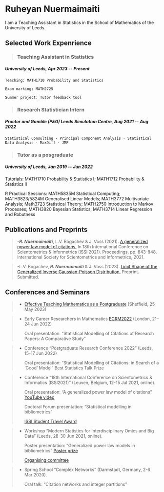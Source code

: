 # Ruheyan Nuermaimaiti

I am a Teaching Assistant in Statistics in the School of Mathematics of the University of Leeds. 

## Selected Work Expenrience

> ### Teaching Assistant in Statistics
  ##### University of Leeds, Apr 2023 -- Present

    Teaching: MATH1710 Probability and Statistics

    Exam marking: MATH2725 
 
    Summer project: Tutor feedback tool

> ### Research Statistician Intern
  ##### Proctor and Gamble (P&G) Leeds Simulation Centre, Aug 2021 -- Aug 2022

    Statistical Consulting · Principal Component Analysis · Statistical Data Analysis · MaxDiff · JMP

> ### Tutor as a posgraduate
  ##### University of Leeds, Jan 2019 -- Jun 2022
  
  Tutorials: MATH1710 Probability & Statistics I; MATH1712 Probability & Statistics II
  
  R Practical Sessions: MATH5835M Statistical Computing; MATH3823/5824M Generalised Linear Models;
MATH3772 Multivariate Analysis; Math3723 Statistical Theory; MATH2750 Introduction to Markov
Processes; MATH3820 Bayesian Statistics, MATH3714 Linear Regression and Robutness

## Publications and Preprints

> -***R. Nuermaimaiti***, L.V. Bogachev & J. Voss (2021). [A generalized power law model of citations.](https://eprints.whiterose.ac.uk/179166/) In 18th International Conference on Scientometrics & Informetrics (ISSI 2021). Proceedings, pp. 843-848. International Society for Scientometrics and Informetrics, 2021. 

> -L.V. Bogachev, ***R. Nuermaimaiti*** & J. Voss (2023). [Limit Shape of the Generalized Inverse Gaussian-Poisson Distribution.](https://arxiv.org/abs/2303.08139) Preprint. Submitted.


## Conferences and Seminars
> * [Effective Teaching Mathematics as a Postgraduate](https://sites.google.com/sheffield.ac.uk/ima-rss-pgr-teaching-workshop/home) (Sheffield, 25 May 2023)

> * Early Career Researchers in Mathematics [ECRM2022](https://www.homepages.ucl.ac.uk/~ucahwas/ecrm/) (London, 21–24 Jun 2022)
>
>   Oral presentation: “Statistical Modelling of Citations of Research Papers: A Comparative Study”

> * Conference “Postgraduate Research Conference 2022” (Leeds, 15-17 Jun 2022)
> 
>   Oral presentation: “Statistical Modelling of Citations: in Search of a ‘Good’ Model” Best Statistics Talk Prize

> * Conference “18th International Conference on Scientometrics & Informatics (ISSI2021)” (Leuven, Belgium, 12-15 Jul 2021, online).
> 
>   Oral presentation: “A generalized power law model of citations” [YouTube video](https://www.youtube.com/watch?v=GlT3H774qL8)
>   
>   Doctoral Forum presentation: “Statistical modelling in bibliometrics”
>   
>   [ISSI Student Travel Award](https://www.issi-society.org/awards/issi-student-travel-award/)

> * Workshop “Modern Statistics for Interdisciplinary Omics and Big Data” (Leeds, 28-30 Jun 2021, online).
> 
>   Poster presentation: “Generalized power law models in bibliometrics” [Poster prize](https://imforfuture.eu/modern-statistics-for-interdisciplinary-omics-and-big-data/)
>   
>   [Organising committee](https://imforfuture.eu/meeting-committees/)

> * Spring School “Complex Networks” (Darmstadt, Germany, 2-6 Mar 2020).
> 
>   Oral talk: “Citation networks and integer partitions”



